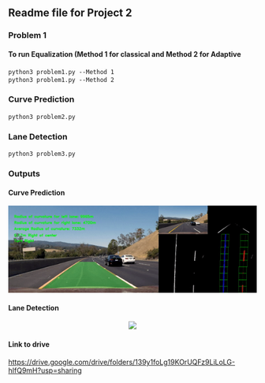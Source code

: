 ## Readme file for Project 2

### Problem 1
#### To run Equalization (Method 1 for classical and Method 2 for Adaptive 

```
python3 problem1.py --Method 1
python3 problem1.py --Method 2
```
### Curve Prediction

```
python3 problem2.py
```

### Lane Detection

```
python3 problem3.py
```

### Outputs
#### Curve Prediction 
<p align="center">
  <img src=https://github.com/ParamDave5/Lane-Detection/blob/d85ae67a219f1fb417e4cd528fa1db9f12f0670f/outputs/curve1.gif> 
<p align="center">

#### Lane Detection
<p align="center">
  <img src=https://github.com/ParamDave5/Lane-Detection/blob/8209ded398056a8465edb3170b7cf5e64e5dd20c/outputs/laneDetection.gif> 
<p align="center">



#### Link to drive
https://drive.google.com/drive/folders/139y1foLg19KOrUQFz9LiLoLG-hIfQ9mH?usp=sharing 





